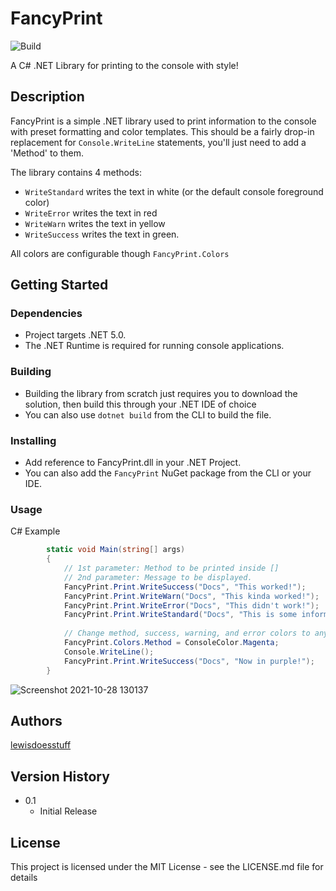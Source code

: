 # FancyPrint
![Build](https://github.com/lewisdoesstuff/FancyPrint/actions/workflows/dotnet.yml/badge.svg)


A C# .NET Library for printing to the console with style!

## Description

FancyPrint is a simple .NET library used to print information to the console with preset formatting and color templates.
This should be a fairly drop-in replacement for `Console.WriteLine` statements, you'll just need to add a 'Method' to them.

The library contains 4 methods:
  - `WriteStandard` writes the text in white (or the default console foreground color)
  - `WriteError` writes the text in red 
  - `WriteWarn` writes the text in yellow
  - `WriteSuccess` writes the text in green.

All colors are configurable though `FancyPrint.Colors`

## Getting Started

### Dependencies

* Project targets .NET 5.0.
* The .NET Runtime is required for running console applications.

### Building

* Building the library from scratch just requires you to download the solution, then build this through your .NET IDE of choice
* You can also use `dotnet build` from the CLI to build the file.

### Installing

* Add reference to FancyPrint.dll in your .NET Project.
* You can also add the `FancyPrint` NuGet package from the CLI or your IDE.

### Usage

C# Example
```c#
        static void Main(string[] args)
        {
            // 1st parameter: Method to be printed inside []
            // 2nd parameter: Message to be displayed.
            FancyPrint.Print.WriteSuccess("Docs", "This worked!");
            FancyPrint.Print.WriteWarn("Docs", "This kinda worked!");
            FancyPrint.Print.WriteError("Docs", "This didn't work!");
            FancyPrint.Print.WriteStandard("Docs", "This is some information.");
           
            // Change method, success, warning, and error colors to anything you wish! 
            FancyPrint.Colors.Method = ConsoleColor.Magenta;
            Console.WriteLine();
            FancyPrint.Print.WriteSuccess("Docs", "Now in purple!");
        }
```
![Screenshot 2021-10-28 130137](https://user-images.githubusercontent.com/8160191/139251745-b29752d9-3911-4515-9b30-8401d6b88c9f.png)

## Authors

[lewisdoesstuff](https://github.com/lewisdoesstuff)

## Version History

* 0.1
    * Initial Release

## License

This project is licensed under the MIT License - see the LICENSE.md file for details
